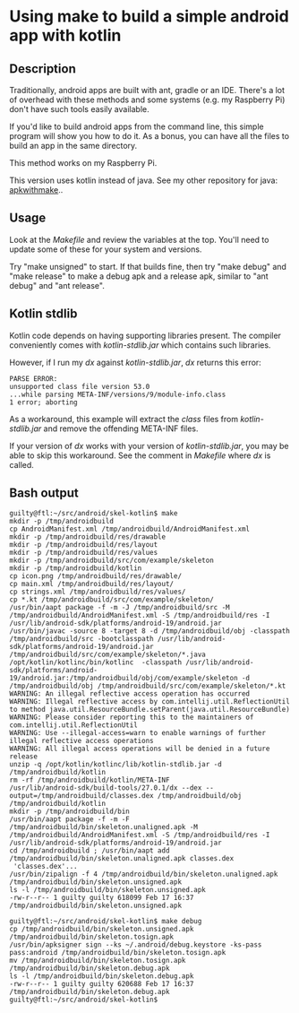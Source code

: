 
# Using make to build a simple android app with kotlin

## Description

Traditionally, android apps are built with ant, gradle or an IDE. There's
a lot of overhead with these methods and some systems (e.g. my Raspberry Pi)
don't have such tools easily available.

If you'd like to build android apps from the command line, this simple program
will show you how to do it. As a bonus, you can have all the files to build an
app in the same directory.

This method works on my Raspberry Pi.

This version uses kotlin instead of java. See my other repository for java:
[apkwithmake](https://github.com/sanjayrao77/apkwithmake)..

## Usage

Look at the *Makefile* and review the variables at the top. You'll need
to update some of these for your system and versions.

Try "make unsigned" to start. If that builds fine, then try "make debug"
and "make release" to make a debug apk and a release apk, similar to
"ant debug" and "ant release".

## Kotlin stdlib

Kotlin code depends on having supporting libraries present. The compiler
conveniently comes with _kotlin-stdlib.jar_ which contains such libraries.

However, if I run my _dx_ against _kotlin-stdlib.jar_, _dx_ returns this error:
```
PARSE ERROR:
unsupported class file version 53.0
...while parsing META-INF/versions/9/module-info.class
1 error; aborting
```

As a workaround, this example will extract the _class_ files from _kotlin-stdlib.jar_
and remove the offending META-INF files.

If your version of _dx_ works with your version of _kotlin-stdlib.jar_, you
may be able to skip this workaround. See the comment in _Makefile_ where _dx_ is called.

## Bash output
```
guilty@ftl:~/src/android/skel-kotlin$ make
mkdir -p /tmp/androidbuild
cp AndroidManifest.xml /tmp/androidbuild/AndroidManifest.xml
mkdir -p /tmp/androidbuild/res/drawable
mkdir -p /tmp/androidbuild/res/layout
mkdir -p /tmp/androidbuild/res/values
mkdir -p /tmp/androidbuild/src/com/example/skeleton
mkdir -p /tmp/androidbuild/kotlin
cp icon.png /tmp/androidbuild/res/drawable/
cp main.xml /tmp/androidbuild/res/layout/
cp strings.xml /tmp/androidbuild/res/values/
cp *.kt /tmp/androidbuild/src/com/example/skeleton/
/usr/bin/aapt package -f -m -J /tmp/androidbuild/src -M /tmp/androidbuild/AndroidManifest.xml -S /tmp/androidbuild/res -I /usr/lib/android-sdk/platforms/android-19/android.jar
/usr/bin/javac -source 8 -target 8 -d /tmp/androidbuild/obj -classpath /tmp/androidbuild/src -bootclasspath /usr/lib/android-sdk/platforms/android-19/android.jar /tmp/androidbuild/src/com/example/skeleton/*.java
/opt/kotlin/kotlinc/bin/kotlinc  -classpath /usr/lib/android-sdk/platforms/android-19/android.jar:/tmp/androidbuild/obj/com/example/skeleton -d /tmp/androidbuild/obj /tmp/androidbuild/src/com/example/skeleton/*.kt
WARNING: An illegal reflective access operation has occurred
WARNING: Illegal reflective access by com.intellij.util.ReflectionUtil to method java.util.ResourceBundle.setParent(java.util.ResourceBundle)
WARNING: Please consider reporting this to the maintainers of com.intellij.util.ReflectionUtil
WARNING: Use --illegal-access=warn to enable warnings of further illegal reflective access operations
WARNING: All illegal access operations will be denied in a future release
unzip -q /opt/kotlin/kotlinc/lib/kotlin-stdlib.jar -d /tmp/androidbuild/kotlin
rm -rf /tmp/androidbuild/kotlin/META-INF
/usr/lib/android-sdk/build-tools/27.0.1/dx --dex --output=/tmp/androidbuild/classes.dex /tmp/androidbuild/obj /tmp/androidbuild/kotlin
mkdir -p /tmp/androidbuild/bin
/usr/bin/aapt package -f -m -F /tmp/androidbuild/bin/skeleton.unaligned.apk -M /tmp/androidbuild/AndroidManifest.xml -S /tmp/androidbuild/res -I /usr/lib/android-sdk/platforms/android-19/android.jar
cd /tmp/androidbuild ; /usr/bin/aapt add /tmp/androidbuild/bin/skeleton.unaligned.apk classes.dex
 'classes.dex'...
/usr/bin/zipalign -f 4 /tmp/androidbuild/bin/skeleton.unaligned.apk /tmp/androidbuild/bin/skeleton.unsigned.apk
ls -l /tmp/androidbuild/bin/skeleton.unsigned.apk
-rw-r--r-- 1 guilty guilty 618099 Feb 17 16:37 /tmp/androidbuild/bin/skeleton.unsigned.apk

guilty@ftl:~/src/android/skel-kotlin$ make debug
cp /tmp/androidbuild/bin/skeleton.unsigned.apk /tmp/androidbuild/bin/skeleton.tosign.apk
/usr/bin/apksigner sign --ks ~/.android/debug.keystore -ks-pass pass:android /tmp/androidbuild/bin/skeleton.tosign.apk
mv /tmp/androidbuild/bin/skeleton.tosign.apk /tmp/androidbuild/bin/skeleton.debug.apk
ls -l /tmp/androidbuild/bin/skeleton.debug.apk
-rw-r--r-- 1 guilty guilty 620688 Feb 17 16:37 /tmp/androidbuild/bin/skeleton.debug.apk
guilty@ftl:~/src/android/skel-kotlin$
```
